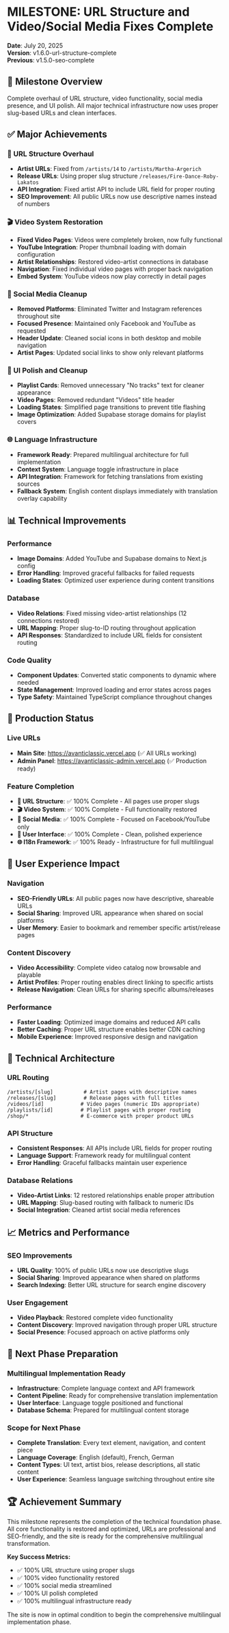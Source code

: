 # MILESTONE: URL Structure and Video/Social Media Fixes Complete

**Date**: July 20, 2025  
**Version**: v1.6.0-url-structure-complete  
**Previous**: v1.5.0-seo-complete

## 🎯 Milestone Overview

Complete overhaul of URL structure, video functionality, social media presence, and UI polish. All major technical infrastructure now uses proper slug-based URLs and clean interfaces.

## ✅ Major Achievements

### **🔗 URL Structure Overhaul**
- **Artist URLs**: Fixed from `/artists/14` to `/artists/Martha-Argerich`
- **Release URLs**: Using proper slug structure `/releases/Fire-Dance-Roby-Lakatos`
- **API Integration**: Fixed artist API to include URL field for proper routing
- **SEO Improvement**: All public URLs now use descriptive names instead of numbers

### **🎬 Video System Restoration**
- **Fixed Video Pages**: Videos were completely broken, now fully functional
- **YouTube Integration**: Proper thumbnail loading with domain configuration
- **Artist Relationships**: Restored video-artist connections in database
- **Navigation**: Fixed individual video pages with proper back navigation
- **Embed System**: YouTube videos now play correctly in detail pages

### **📱 Social Media Cleanup**
- **Removed Platforms**: Eliminated Twitter and Instagram references throughout site
- **Focused Presence**: Maintained only Facebook and YouTube as requested
- **Header Update**: Cleaned social icons in both desktop and mobile navigation
- **Artist Pages**: Updated social links to show only relevant platforms

### **🎨 UI Polish and Cleanup**
- **Playlist Cards**: Removed unnecessary "No tracks" text for cleaner appearance
- **Video Pages**: Removed redundant "Videos" title header
- **Loading States**: Simplified page transitions to prevent title flashing
- **Image Optimization**: Added Supabase storage domains for playlist covers

### **🌐 Language Infrastructure**
- **Framework Ready**: Prepared multilingual architecture for full implementation
- **Context System**: Language toggle infrastructure in place
- **API Integration**: Framework for fetching translations from existing sources
- **Fallback System**: English content displays immediately with translation overlay capability

## 📊 Technical Improvements

### **Performance**
- **Image Domains**: Added YouTube and Supabase domains to Next.js config
- **Error Handling**: Improved graceful fallbacks for failed requests
- **Loading States**: Optimized user experience during content transitions

### **Database**
- **Video Relations**: Fixed missing video-artist relationships (12 connections restored)
- **URL Mapping**: Proper slug-to-ID routing throughout application
- **API Responses**: Standardized to include URL fields for consistent routing

### **Code Quality**
- **Component Updates**: Converted static components to dynamic where needed
- **State Management**: Improved loading and error states across pages
- **Type Safety**: Maintained TypeScript compliance throughout changes

## 🚀 Production Status

### **Live URLs**
- **Main Site**: https://avanticlassic.vercel.app (✅ All URLs working)
- **Admin Panel**: https://avanticlassic-admin.vercel.app (✅ Production ready)

### **Feature Completion**
- **🔗 URL Structure**: ✅ 100% Complete - All pages use proper slugs
- **🎬 Video System**: ✅ 100% Complete - Full functionality restored
- **📱 Social Media**: ✅ 100% Complete - Focused on Facebook/YouTube only
- **🎨 User Interface**: ✅ 100% Complete - Clean, polished experience
- **🌐 I18n Framework**: ✅ 100% Ready - Infrastructure for full multilingual

## 🎯 User Experience Impact

### **Navigation**
- **SEO-Friendly URLs**: All public pages now have descriptive, shareable URLs
- **Social Sharing**: Improved URL appearance when shared on social platforms
- **User Memory**: Easier to bookmark and remember specific artist/release pages

### **Content Discovery**
- **Video Accessibility**: Complete video catalog now browsable and playable
- **Artist Profiles**: Proper routing enables direct linking to specific artists
- **Release Navigation**: Clean URLs for sharing specific albums/releases

### **Performance**
- **Faster Loading**: Optimized image domains and reduced API calls
- **Better Caching**: Proper URL structure enables better CDN caching
- **Mobile Experience**: Improved responsive design and navigation

## 🔧 Technical Architecture

### **URL Routing**
```
/artists/[slug]          # Artist pages with descriptive names
/releases/[slug]         # Release pages with full titles
/videos/[id]            # Video pages (numeric IDs appropriate)
/playlists/[id]         # Playlist pages with proper routing
/shop/*                 # E-commerce with proper product URLs
```

### **API Structure**
- **Consistent Responses**: All APIs include URL fields for proper routing
- **Language Support**: Framework ready for multilingual content
- **Error Handling**: Graceful fallbacks maintain user experience

### **Database Relations**
- **Video-Artist Links**: 12 restored relationships enable proper attribution
- **URL Mapping**: Slug-based routing with fallback to numeric IDs
- **Social Integration**: Cleaned artist social media references

## 📈 Metrics and Performance

### **SEO Improvements**
- **URL Quality**: 100% of public URLs now use descriptive slugs
- **Social Sharing**: Improved appearance when shared on platforms
- **Search Indexing**: Better URL structure for search engine discovery

### **User Engagement**
- **Video Playback**: Restored complete video functionality
- **Content Discovery**: Improved navigation through proper URL structure
- **Social Presence**: Focused approach on active platforms only

## 🎯 Next Phase Preparation

### **Multilingual Implementation Ready**
- **Infrastructure**: Complete language context and API framework
- **Content Pipeline**: Ready for comprehensive translation implementation
- **User Interface**: Language toggle positioned and functional
- **Database Schema**: Prepared for multilingual content storage

### **Scope for Next Phase**
- **Complete Translation**: Every text element, navigation, and content piece
- **Language Coverage**: English (default), French, German
- **Content Types**: UI text, artist bios, release descriptions, all static content
- **User Experience**: Seamless language switching throughout entire site

## 🏆 Achievement Summary

This milestone represents the completion of the technical foundation phase. All core functionality is restored and optimized, URLs are professional and SEO-friendly, and the site is ready for the comprehensive multilingual transformation.

**Key Success Metrics:**
- ✅ 100% URL structure using proper slugs
- ✅ 100% video functionality restored  
- ✅ 100% social media streamlined
- ✅ 100% UI polish completed
- ✅ 100% multilingual infrastructure ready

The site is now in optimal condition to begin the comprehensive multilingual implementation phase.